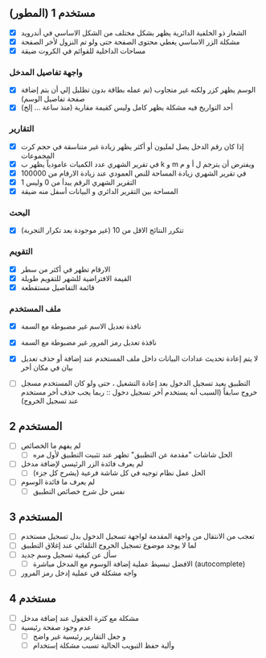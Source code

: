 ## مستخدم 1 (المطور)
- [x] الشعار ذو الخلفية الدائرية يظهر بشكل مختلف من الشكل الاساسي في أندرويد 
- [x] مشكلة الزر الاساسي يغطي محتوى الصفحة حتى ولو تم النزول لأخر الصفحة
- [x] مساحات الداخلية للقوائم في الكروت ضيقة
### واجهة تفاصيل المدخل
- [x] الوسم يظهر كزر ولكنه غير متجاوب (تم عمله بطاقة بدون تظليل إلي أن يتم إضافة صفحة تفاصيل الوسم)
- [x] أحد التواريخ فيه مشكلة يظهر كامل وليس كقيمة مقاربة (منذ ساعة ... إلخ)
### التقارير
- [x] إذا كان رقم الدخل يصل لمليون أو أكثر يظهر زيادة غير متناسقة في حجم كرت المجموعات 
- [x] في تقرير الشهري عدد الكميات عامودياً يظهر ب k و m ويفترض أن يترجم ل أ و م
- [x] في تقرير الشهري زيادة المساحة للنص العمودي عند زيادة الارقام من 100000
- [x] التقرير الشهري الرقم يبدأ من 0 وليس 1
- [x] المساحة بين التقرير الدائري و البيانات أسفل منه ضيقة

### البحث
- [x] تتكرر النتائج الاقل من 10 (غير موجودة بعد تكرار التجربة)
### التقويم
- [x] الارقام تظهر في أكثر من سطر
- [x] القيمة الافتراضية للشهر للتقويم طويلة
- [x] قائمة التفاصيل مستقطعة
### ملف المستخدم
- [x] نافذة تعديل الاسم غير مضبوطة مع السمة
- [x] نافذة تعديل رمز المرور غير مضبوطة مع السمة
- [x] لا يتم إعادة تحديث عدادات البيانات داخل ملف المستخدم عند إضافة أو حذف تعديل بيان في مكان أخر 
- [ ] التطبيق يعيد تسجيل الدخول بعد إعادة التشغيل ، حتى ولو كان المستخدم مسجل خروج سابقاً (السبب أنه يستخدم أخر تسجيل دخول :: ربما يجب حذف أخر مستخدم عند تسجيل الخروج)


## المستخدم 2
- [ ] لم يفهم ما الخصائص
	- [ ] الحل شاشات "مقدمة عن التطبيق" تظهر عند تثبيت التطبيق لأول مره
- [ ] لم يعرف فائدة الزر الرئيسي لإضافة مدخل
	- [ ] الحل عمل نظام توجيه في كل شاشة فرعية (يشرح كل جزء)
- [ ] لم يعرف ما فائدة الوسوم
	- [ ] نفس حل شرح خصائص التطبيق

## المستخدم 3
- [ ] تعجب من الانتقال من واجهة المقدمة لواجهة تسجيل الدخول بدل تسجيل مستخدم
- [ ] لما لا يوجد موضوع تسجيل الخروج التلقائي عند إغلاق التطبيق
- [ ] سأل عن كيفية تسجيل وسم جديد
	- [ ] الافضل تبسيط عملية إضافة الوسوم مع المدخل مباشرة (autocomplete)
- [ ] واجه مشكلة في عملية إدخل رمز المرور

## مستخدم 4
- [ ] مشكلة مع كثرة الحقول عند إضافة مدخل
- [ ] عدم وجود صفحة رئيسية 
	- [ ] و جعل التقارير رئيسية غير واضح
	- [ ] وألية حفظ التبويب الحالية تسبب مشكلة إستخدام